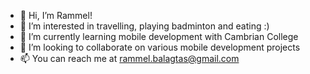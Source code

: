 - 👋 Hi, I’m Rammel!
- 👀 I’m interested in travelling, playing badminton and eating :)
- 🌱 I’m currently learning mobile development with Cambrian College
- 💞️ I’m looking to collaborate on various mobile development projects
- 📫 You can reach me at rammel.balagtas@gmail.com

<!---
rammelbalagtas/rammelbalagtas is a ✨ special ✨ repository because its `README.md` (this file) appears on your GitHub profile.
You can click the Preview link to take a look at your changes.
--->
